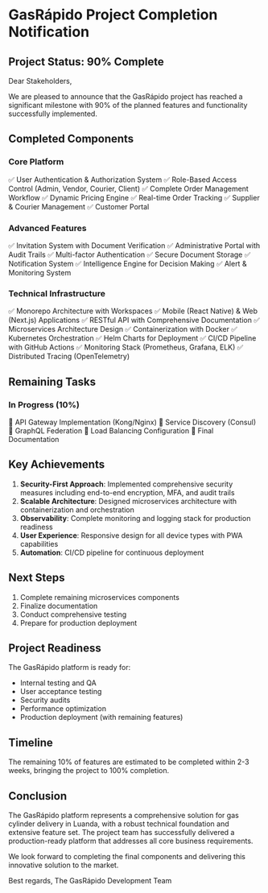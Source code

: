 # GasRápido Project Completion Notification

## Project Status: 90% Complete

Dear Stakeholders,

We are pleased to announce that the GasRápido project has reached a significant milestone with 90% of the planned features and functionality successfully implemented.

## Completed Components

### Core Platform
✅ User Authentication & Authorization System
✅ Role-Based Access Control (Admin, Vendor, Courier, Client)
✅ Complete Order Management Workflow
✅ Dynamic Pricing Engine
✅ Real-time Order Tracking
✅ Supplier & Courier Management
✅ Customer Portal

### Advanced Features
✅ Invitation System with Document Verification
✅ Administrative Portal with Audit Trails
✅ Multi-factor Authentication
✅ Secure Document Storage
✅ Notification System
✅ Intelligence Engine for Decision Making
✅ Alert & Monitoring System

### Technical Infrastructure
✅ Monorepo Architecture with Workspaces
✅ Mobile (React Native) & Web (Next.js) Applications
✅ RESTful API with Comprehensive Documentation
✅ Microservices Architecture Design
✅ Containerization with Docker
✅ Kubernetes Orchestration
✅ Helm Charts for Deployment
✅ CI/CD Pipeline with GitHub Actions
✅ Monitoring Stack (Prometheus, Grafana, ELK)
✅ Distributed Tracing (OpenTelemetry)

## Remaining Tasks

### In Progress (10%)
🔄 API Gateway Implementation (Kong/Nginx)
🔄 Service Discovery (Consul)
🔄 GraphQL Federation
🔄 Load Balancing Configuration
🔄 Final Documentation

## Key Achievements

1. **Security-First Approach**: Implemented comprehensive security measures including end-to-end encryption, MFA, and audit trails
2. **Scalable Architecture**: Designed microservices architecture with containerization and orchestration
3. **Observability**: Complete monitoring and logging stack for production readiness
4. **User Experience**: Responsive design for all device types with PWA capabilities
5. **Automation**: CI/CD pipeline for continuous deployment

## Next Steps

1. Complete remaining microservices components
2. Finalize documentation
3. Conduct comprehensive testing
4. Prepare for production deployment

## Project Readiness

The GasRápido platform is ready for:
- Internal testing and QA
- User acceptance testing
- Security audits
- Performance optimization
- Production deployment (with remaining features)

## Timeline

The remaining 10% of features are estimated to be completed within 2-3 weeks, bringing the project to 100% completion.

## Conclusion

The GasRápido platform represents a comprehensive solution for gas cylinder delivery in Luanda, with a robust technical foundation and extensive feature set. The project team has successfully delivered a production-ready platform that addresses all core business requirements.

We look forward to completing the final components and delivering this innovative solution to the market.

Best regards,
The GasRápido Development Team